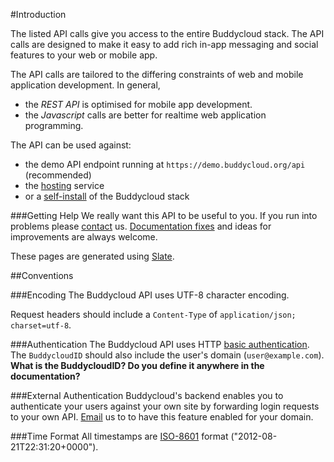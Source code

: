 #Introduction 

The listed API calls give you access to the entire Buddycloud stack. The API calls are designed to make it easy to add rich in-app messaging and social features to your web or mobile app.

The API calls are tailored to the differing constraints of web and mobile application development. In general, 

* the *REST API* is optimised for mobile app development.
* the *Javascript* calls are better for realtime web application programming.

The API can be used against:

* the demo API endpoint running at `https://demo.buddycloud.org/api` (recommended)
* the [hosting](https://hosting.buddycloud.com) service
* or a [self-install](/install) of the Buddycloud stack

###Getting Help
We really want this API to be useful to you. If you run into problems please [contact](/contact) us. [Documentation fixes](https://github.com/buddycloud/buddycloud.com/tree/master/slate/source/includes) and ideas for improvements are always welcome.

These pages are generated using [Slate](https://github.com/tripit/slate).

##Conventions

###Encoding
The Buddycloud API uses UTF-8 character encoding.

Request headers should include a `Content-Type` of `application/json; charset=utf-8`.

###Authentication
The Buddycloud API uses HTTP [basic authentication](http://en.wikipedia.org/wiki/Basic_access_authentication). The `BuddycloudID` should also include the user's domain (`user@example.com`). **What is the BuddycloudID? Do you define it anywhere in the documentation?**

###External Authentication
Buddycloud's backend enables you to authenticate your users against your own site by forwarding login requests to your own API. [Email](mailto:reach-a-developer@buddycloud.com) us to to have this feature enabled for your domain.

###Time Format
All timestamps are [ISO-8601](https://en.wikipedia.org/wiki/ISO_8601) format ("2012-08-21T22:31:20+0000").